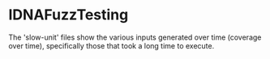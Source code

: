 # IDNAFuzzTesting

The 'slow-unit' files show the various inputs generated over time (coverage over time), specifically those that took a long time to execute.
